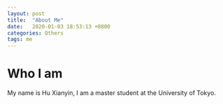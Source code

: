 ```yaml
---
layout: post
title:  "About Me"
date:   2020-01-03 18:53:13 +0800
categories: Others
tags: me
---
```

<!-- <img src="{{site.baseurl}}/assets/figs/post-01-03/pic1.jpeg" width="500px"> -->

<h1> Who I am</h1>
<p> My name is Hu Xianyin, I am a master student at the University of Tokyo.</p>
<br />
<br />
<br />

